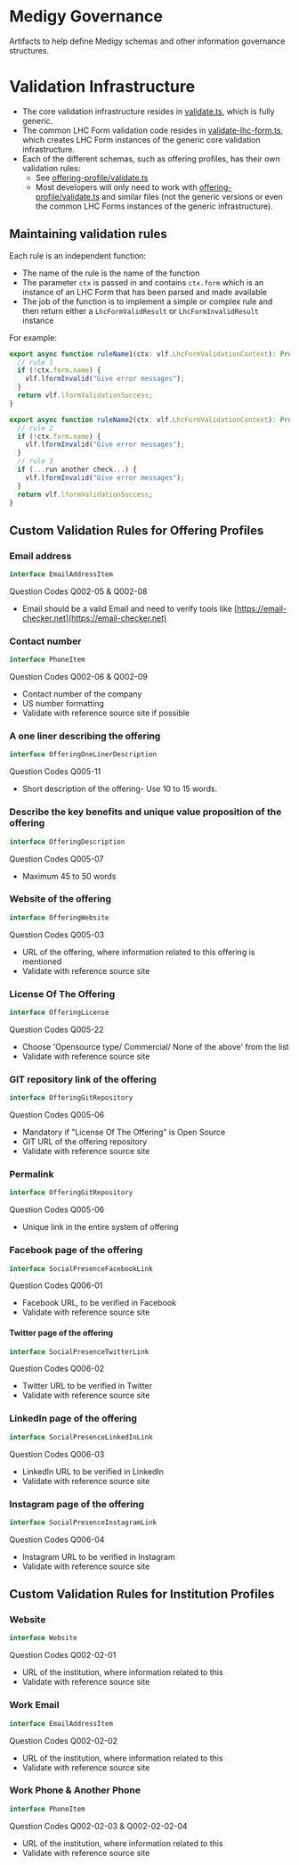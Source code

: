 # Medigy Governance

Artifacts to help define Medigy schemas and other information governance structures.

# Validation Infrastructure

* The core validation infrastructure resides in [validate.ts](validate.ts), which is fully generic.
* The common LHC Form validation code resides in [validate-lhc-form.ts](validate-lhc-form.ts), which creates LHC Form instances of the generic core validation infrastructure.
* Each of the different schemas, such as offering profiles, has their own validation rules:
  * See [offering-profile/validate.ts](offering-profile/validate.ts)
  * Most developers will only need to work with [offering-profile/validate.ts](offering-profile/validate.ts) and similar files (not the generic versions or even the common LHC Forms instances of the generic infrastructure).

## Maintaining validation rules

Each rule is an independent function:
* The name of the rule is the name of the function
* The parameter `ctx` is passed in and contains `ctx.form` which is an instance of an LHC Form that has been parsed and made available
* The job of the function is to implement a simple or complex rule and then return either a `LhcFormValidResult` or `LhcFormInvalidResult` instance


For example:

```typescript
export async function ruleName1(ctx: vlf.LhcFormValidationContext): Promise<vlf.LhcFormValidResult | vlf.LhcFormInvalidResult> {
  // rule 1
  if (!ctx.form.name) {
    vlf.lformInvalid("Give error messages");
  }
  return vlf.lformValidationSuccess;
}

export async function ruleName2(ctx: vlf.LhcFormValidationContext): Promise<vlf.LhcFormValidResult | vlf.LhcFormInvalidResult> {
  // rule 2
  if (!ctx.form.name) {
    vlf.lformInvalid("Give error messages");
  }
  // rule 3
  if (...run another check...) {
    vlf.lformInvalid("Give error messages");
  }
  return vlf.lformValidationSuccess;
}
```
## Custom Validation Rules for Offering Profiles 

### Email address 
```typescript
interface EmailAddressItem
```
Question Codes  Q002-05 & Q002-08 

* Email should be a valid Email and need to verify tools like    [https://email-checker.net](https://email-checker.net)

### Contact number 

```typescript
interface PhoneItem
```
Question Codes  Q002-06 & Q002-09

* Contact number of the company
* US number formatting
* Validate with reference source site if possible

### A one liner describing the offering

```typescript
interface OfferingOneLinerDescription
```
Question Codes  Q005-11

* Short description of the offering- Use 10 to 15 words.

### Describe the key benefits and unique value proposition of the offering

```typescript
interface OfferingDescription
```
Question Codes  Q005-07

* Maximum 45 to 50 words

### Website of the offering

```typescript
interface OfferingWebsite
```
Question Codes  Q005-03

* URL of the offering, where information related to this offering is mentioned
* Validate with reference source site

### License Of The Offering

```typescript
interface OfferingLicense
```
Question Codes  Q005-22

* Choose 'Opensource type/ Commercial/ None of the above' from the list
* Validate with reference source site

### GIT repository link of the offering

```typescript
interface OfferingGitRepository
```
Question Codes  Q005-06

* Mandatory if "License Of The Offering" is Open Source
* GIT URL of the offering repository
* Validate with reference source site

### Permalink

```typescript
interface OfferingGitRepository
```
Question Codes  Q005-06


* Unique link in the entire system of offering

### Facebook page of the offering

```typescript
interface SocialPresenceFacebookLink
```
Question Codes  Q006-01

* Facebook URL, to be verified in Facebook
* Validate with reference source site
#### Twitter page of the offering

```typescript
interface SocialPresenceTwitterLink
```
Question Codes  Q006-02

* Twitter URL to be verified in Twitter
* Validate with reference source site
### LinkedIn page of the offering

```typescript
interface SocialPresenceLinkedInLink
```
Question Codes  Q006-03

* LinkedIn URL to be verified in LinkedIn
* Validate with reference source site
### Instagram page of the offering

```typescript
interface SocialPresenceInstagramLink
```
Question Codes  Q006-04

* Instagram URL to be verified in Instagram
* Validate with reference source site

## Custom Validation Rules for Institution Profiles 

### Website

```typescript
interface Website
```
Question Codes  Q002-02-01

* URL of the institution, where information related to this 
* Validate with reference source site

### Work Email  

```typescript
interface EmailAddressItem
```
Question Codes  Q002-02-02

* URL of the institution, where information related to this 
* Validate with reference source site

### Work Phone & Another Phone

```typescript
interface PhoneItem
```
Question Codes  Q002-02-03 & Q002-02-02-04 

* URL of the institution, where information related to this 
* Validate with reference source site
